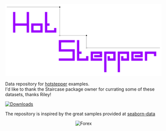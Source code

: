 <p align="left"><img src="https://github.com/TangleSpace/HotStepper/blob/master/docs/images/HotstepperLogo.png?raw=true" title="Hot Stepper" alt="Hot Stepper"></p>

Data repository for <a href="https://github.com/TangleSpace/hotstepper">hotstepper</a> examples.
<br>
I'd like to thank the Staircase package owner for currating some of these datasets, thanks Riley!

[![Downloads](https://pepy.tech/badge/hotstepper)](https://pepy.tech/project/hotstepper)

The repository is inspired by the great samples provided at <a href="https://github.com/mwaskom/seaborn-data">seaborn-data</a>

<p align="center"><img src="https://github.com/TangleSpace/hotstepper/blob/master/docs/images/currency.gif" title="Forex" alt="Forex",width="50%" height="50%"></p>


